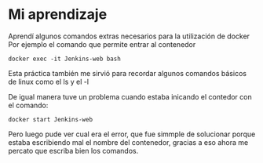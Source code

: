 # Mi aprendizaje 

Aprendí algunos comandos extras necesarios para la utilización de docker
Por ejemplo el comando que permite entrar al contenedor 

```
docker exec -it Jenkins-web bash 
```
Esta práctica también me sirvió para recordar algunos comandos básicos de linux
como el ls y el -l 

De igual manera tuve un problema cuando estaba inicando el contedor con el comando: 
```
docker start Jenkins-web  
```
Pero luego pude ver cual era el error, que fue simmple de solucionar porque estaba escribiendo mal el nombre del contenedor, gracias a eso ahora me percato que escriba bien los comandos. 
